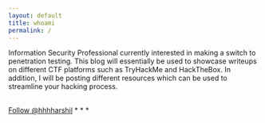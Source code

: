 ```yaml
---
layout: default
title: whoami
permalink: /
---
```

Information Security Professional currently interested in making a switch to penetration testing. This blog will essentially be used to showcase writeups on different CTF platforms such as TryHackMe and HackTheBox. In addition, I will be posting different resources which can be used to streamline your hacking process.
<br>
<script src="https://tryhackme.com/badge/289035"></script>
<br>
<a class="twitter-follow-button"
  href="https://twitter.com/hhhharshil"
  data-size="large">
Follow @hhhharshil</a>
* * *
